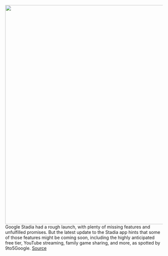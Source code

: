 <img src='https://cdn.vox-cdn.com/thumbor/BneGgJtrcE3AdHKOU4Q3z6NLo44=/0x0:2040x1360/1200x800/filters:focal(857x517:1183x843)/cdn.vox-cdn.com/uploads/chorus_image/image/66398964/akrales_191113_3779_0248.0.jpg' width='700px' /><br/>
Google Stadia had a rough launch, with plenty of missing features and unfulfilled promises. But the latest update to the Stadia app hints that some of those features might be coming soon, including the highly anticipated free tier, YouTube streaming, family game sharing, and more, as spotted by 9to5Google.
<a href='https://www.theverge.com/2020/2/28/21157574/google-stadia-update-app-free-tier-youtube-streaming-hints-release'> Source <a/>